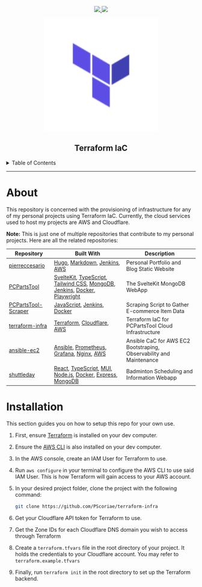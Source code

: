 <div align='center'>
<p>
  <a href="https://github.com/PScoriae/terraform-infra/blob/main/LICENSE.md">
        <img src="https://img.shields.io/badge/license-WTFPL-brightgreen?style=for-the-badge">
  </a>
  <a href="https://linkedin.com/in/pierreccesario">
    <img src="https://img.shields.io/badge/-LinkedIn-black.svg?style=for-the-badge&logo=linkedin&colorB=555">
  </a>
</p>
<p>
  <img src="./docs/terraform.svg" width=300>
</p>

## Terraform IaC

</div>
<details>
  <summary>Table of Contents</summary>
  <ol>
    <li>
      <a href="#about">About</a>
    </li>
    <li><a href="#installation">Installation</a></li>
  </ol>
</details>
<hr/>

# About

This repository is concerned with the provisioning of infrastructure for any of my personal projects using Terraform IaC. Currently, the cloud services used to host my projects are AWS and Cloudflare.

**Note:** This is just one of multiple repositories that contribute to my personal projects. Here are all the related repositories:

| Repository                                                             | Built With                                                                                                                                                                                                                                                               | Description                                                         |
| ---------------------------------------------------------------------- | ------------------------------------------------------------------------------------------------------------------------------------------------------------------------------------------------------------------------------------------------------------------------ | ------------------------------------------------------------------- |
| [pierreccesario](https://github.com/PScoriae/pierreccesario)           | [Hugo](https://gohugo.io), [Markdown](https://daringfireball.net/projects/markdown/), [Jenkins](https://www.jenkins.io/), [AWS](https://aws.amazon.com)                                                                                                                  | Personal Portfolio and Blog Static Website                          |
| [PCPartsTool](https://github.com/PScoriae/PCPartsTool)                 | [SvelteKit](https://kit.svelte.com), [TypeScript](https://www.typescriptlang.org/), [Tailwind CSS](https://tailwindcss.com), [MongoDB](https://mongodb.com), [Jenkins](https://www.jenkins.io/), [Docker](https://www.docker.com/), [Playwright](https://playwright.dev) | The SvelteKit MongoDB WebApp                                        |
| [PCPartsTool-Scraper](https://github.com/PScoriae/PCPartsTool-Scraper) | [JavaScript](https://www.javascript.com/), [Jenkins](https://www.jenkins.io/), [Docker](https://www.docker.com/)                                                                                                                                                         | Scraping Script to Gather E-commerce Item Data                      |
| [terraform-infra](https://github.com/PScoriae/terraform-infra)         | [Terraform](https://terraform.com), [Cloudflare](https://cloudflare.com), [AWS](https://aws.amazon.com)                                                                                                                                                                  | Terraform IaC for PCPartsTool Cloud Infrastructure                  |
| [ansible-ec2](https://github.com/PScoriae/ansible-ec2)                 | [Ansible](https://ansible.com), [Prometheus](https://prometheus.io), [Grafana](https://grafana.com), [Nginx](https://nginx.com), [AWS](https://aws.amazon.com)                                                                                                           | Ansible CaC for AWS EC2 Bootstraping, Observability and Maintenance |
| [shuttleday](https://github.com/Kirixi/shuttleday)                     | [React](https://reactjs.org), [TypeScript](https://www.typescriptlang.org/), [MUI](https://mui.com), [Node.js](https://nodejs.org/en/), [Docker](https://www.docker.com/), [Express](https://expressjs.com), [MongoDB](https://mongodb.com)                              | Badminton Scheduling and Information Webapp                         |

# Installation

This section guides you on how to setup this repo for your own use.

1. First, ensure [Terraform](https://terraform.com) is installed on your dev computer.
2. Ensure the [AWS CLI](https://aws.amazon.com/cli/) is also installed on your dev computer.
3. In the AWS console, create an IAM User for Terraform to use.
4. Run `aws configure` in your terminal to configure the AWS CLI to use said IAM User. This is how Terraform will gain access to your AWS account.
5. In your desired project folder, clone the project with the following command:

   ```bash
   git clone https://github.com/PScoriae/terraform-infra
   ```

6. Get your Cloudflare API token for Terraform to use.
7. Get the Zone IDs for each Cloudflare DNS domain you wish to access through Terraform
8. Create a `terraform.tfvars` file in the root directory of your project. It holds the credentials to your Cloudflare account. You may refer to `terraform.example.tfvars`
9. Finally, run `terraform init` in the root directory to set up the Terraform backend.
